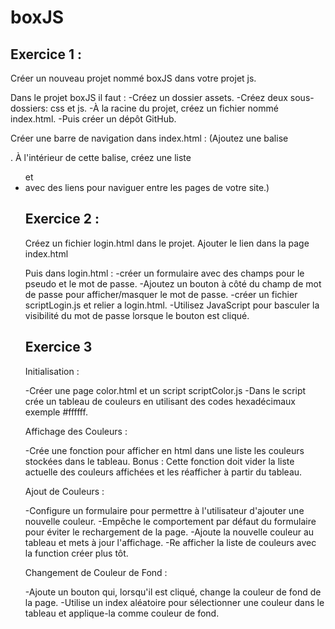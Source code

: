 # boxJS
## Exercice 1 : 
Créer un nouveau projet nommé boxJS dans votre projet js.

Dans le projet boxJS il faut :
-Créez un dossier assets.
-Créez deux sous-dossiers: css et js.
-À la racine du projet, créez un fichier nommé index.html.
-Puis créer un dépôt GitHub.

Créer une barre de navigation dans index.html :
(Ajoutez une balise <nav>. À l'intérieur de cette balise, créez une liste <ul> et <li> avec des liens <a> pour naviguer entre les pages de votre site.)


## Exercice 2 :
Créez un fichier login.html dans le projet.
Ajouter le lien dans la page index.html

Puis dans login.html :
-créer un formulaire avec des champs pour le pseudo et le mot de passe.
-Ajoutez un bouton à côté du champ de mot de passe pour afficher/masquer le mot de passe.
-créer un fichier scriptLogin.js et relier a login.html.
-Utilisez JavaScript pour basculer la visibilité du mot de passe lorsque le bouton est cliqué.


## Exercice 3

Initialisation :

-Créer une page color.html et un script scriptColor.js
-Dans le script crée un tableau de couleurs en utilisant des codes hexadécimaux exemple #ffffff.

Affichage des Couleurs :

-Crée une fonction pour afficher en html dans une liste les couleurs stockées dans le tableau. 
Bonus : Cette fonction doit vider la liste actuelle des couleurs affichées et les réafficher à partir du tableau.

Ajout de Couleurs :

-Configure un formulaire pour permettre à l'utilisateur d'ajouter une nouvelle couleur.
-Empêche le comportement par défaut du formulaire pour éviter le rechargement de la page.
-Ajoute la nouvelle couleur au tableau et mets à jour l'affichage.
-Re afficher la liste de couleurs avec la function créer plus tôt.

Changement de Couleur de Fond :

-Ajoute un bouton qui, lorsqu'il est cliqué, change la couleur de fond de la page.
-Utilise un index aléatoire pour sélectionner une couleur dans le tableau et applique-la comme couleur de fond.